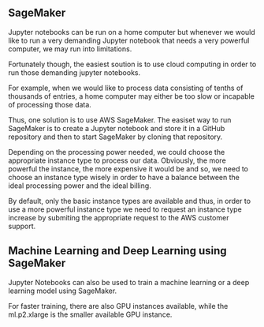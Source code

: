 ## SageMaker

Jupyter notebooks can be run on a home computer but whenever we would like to run a very demanding Jupyter notebook that needs a very powerful computer, we may run into limitations.

Fortunately though, the easiest soution is to use cloud computing in order to run those demanding jupyter notebooks.

For example, when we would like to process data consisting of tenths of thousands of entries, a home computer may either be too slow or incapable of processing those data.

Thus, one solution is to use AWS SageMaker. The easiset way to run SageMaker is to create a Jupyter notebook and store it in a GitHub repository and then to start SageMaker by cloning that repository.

Depending on the processing power needed, we could choose the appropriate instance type to process our data. Obviously, the more powerful the instance, the more expensive it would be and so, we need to choose an instance type wisely in order to have a balance between the ideal processing power and the ideal billing.

By default, only the basic instance types are available and thus, in order to use a more powerful instance type we need to request an instance type increase by submiting the appropriate request to the AWS customer support.

## Machine Learning and Deep Learning using SageMaker

Jupyter Notebooks can also be used to train a machine learning or a deep learning model using SageMaker.

For faster training, there are also GPU instances available, while the ml.p2.xlarge is the smaller available GPU instance.

